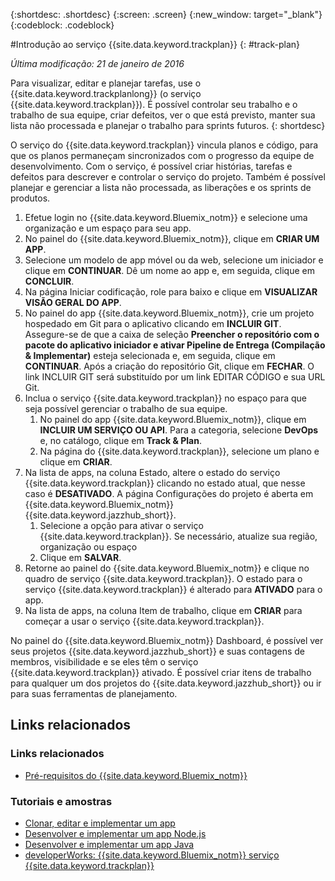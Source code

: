 {:shortdesc: .shortdesc}
{:screen: .screen}
{:new_window: target="_blank"}
{:codeblock: .codeblock}

#Introdução ao serviço {{site.data.keyword.trackplan}} {: #track-plan}  

*Última modificação: 21 de janeiro de 2016*

Para visualizar, editar e planejar tarefas, use o {{site.data.keyword.trackplanlong}} (o serviço {{site.data.keyword.trackplan}}). É possível controlar seu trabalho e o trabalho de sua equipe, criar defeitos, ver o que está previsto, manter sua lista não processada e planejar o trabalho para sprints futuros.
{: shortdesc}

O serviço do {{site.data.keyword.trackplan}} vincula planos e
código, para que os planos permaneçam sincronizados com o progresso da equipe de desenvolvimento. Com o serviço, é possível criar histórias, tarefas
e defeitos para descrever e controlar o serviço do projeto. Também
é possível planejar e gerenciar a lista não processada, as liberações e os sprints de produtos.

1. Efetue login no {{site.data.keyword.Bluemix_notm}}
e selecione uma organização e um espaço para seu app.
1. No painel do {{site.data.keyword.Bluemix_notm}}, clique em **CRIAR UM APP**.
1. Selecione um modelo de app móvel ou da web, selecione um iniciador e clique em
**CONTINUAR**. Dê um nome ao app e, em seguida, clique em
**CONCLUIR**.
1. Na página Iniciar codificação, role para baixo e clique em **VISUALIZAR VISÃO GERAL DO APP**.
1. No painel do app {{site.data.keyword.Bluemix_notm}}, crie um projeto hospedado em Git para o aplicativo clicando em **INCLUIR GIT**. Assegure-se de que a caixa de seleção **Preencher o repositório com o pacote do aplicativo iniciador e ativar Pipeline de Entrega (Compilação & Implementar)** esteja selecionada e, em seguida, clique em **CONTINUAR**. Após a criação do
					repositório Git, clique em **FECHAR**. O link INCLUIR GIT será substituído por um link EDITAR CÓDIGO e sua URL Git.
1. Inclua o serviço {{site.data.keyword.trackplan}}
no espaço para que seja possível gerenciar o trabalho de sua equipe.
    1. No painel do app {{site.data.keyword.Bluemix_notm}}, clique em **INCLUIR UM SERVIÇO OU API**. Para a categoria, selecione
**DevOps** e, no catálogo, clique
em **Track & Plan**.
    2. Na página do {{site.data.keyword.trackplan}},
							selecione um plano e clique em **CRIAR**.    
1. Na lista de apps, na coluna Estado, altere o estado do serviço {{site.data.keyword.trackplan}} clicando no
estado atual, que nesse caso é **DESATIVADO**. A página Configurações do projeto é aberta em {{site.data.keyword.Bluemix_notm}} {{site.data.keyword.jazzhub_short}}.
    1. Selecione a opção para ativar o serviço {{site.data.keyword.trackplan}}. Se necessário, atualize sua região, organização ou espaço
    2. Clique em **SALVAR**.  
1. Retorne ao painel do {{site.data.keyword.Bluemix_notm}} e clique no quadro de serviço {{site.data.keyword.trackplan}}. O estado para o serviço {{site.data.keyword.trackplan}} é alterado
para **ATIVADO** para o app.
1. Na lista de apps, na coluna Item de trabalho, clique em
**CRIAR** para começar a usar o serviço {{site.data.keyword.trackplan}}.  

No painel do {{site.data.keyword.Bluemix_notm}} Dashboard, é possível ver seus projetos {{site.data.keyword.jazzhub_short}} e suas contagens de membros, visibilidade e se eles têm o serviço {{site.data.keyword.trackplan}} ativado. É possível
criar itens de trabalho para qualquer um dos projetos do {{site.data.keyword.jazzhub_short}} ou ir para suas
ferramentas de planejamento.  

<article class="topic reference nested1" aria-labelledby="d68e338" lang="pt-BR" id="rellinks">
<h2 class="topictitle2" id="d68e338">Links relacionados</h2>
<aside>
<div class="linklist" id="general"><h3 class="linklistlabel">Links relacionados</h3>
<ul>
<li><img src="./sout.gif" alt=""><a href="https://developer.ibm.com/bluemix/support/#prereqs" rel="external" title="(É aberto em uma nova guia ou janela)">Pré-requisitos do {{site.data.keyword.Bluemix_notm}}</a></li>
</ul>
</div>

<div class="linklist" id="samples">
<h3 class="linklistlabel">Tutoriais e amostras</h3>
<ul>
<li><img src="./sout.gif" alt=""><a href="https://hub.jazz.net/tutorials/devopsweb/" rel="external" title="(É aberto em uma nova guia ou janela)">Clonar, editar e implementar um app</a></li>
<li><img src="./sout.gif" alt=""><a href="https://hub.jazz.net/tutorials/jazzeditor" rel="external" title="(É aberto em uma nova guia ou janela)">Desenvolver e implementar um app Node.js</a></li>
<li><img src="./sout.gif" alt=""><a href="https://hub.jazz.net/tutorials/jazzeditorjava" rel="external" title="(É aberto em uma nova guia ou janela)">Desenvolver e implementar um app Java</a></li>
<li><img src="./sout.gif" alt=""><a href="http://www.ibm.com/developerworks/topics/track%20and%20plan%20service" rel="external" title="(É aberto em uma nova guia ou janela)">developerWorks: {{site.data.keyword.Bluemix_notm}} serviço {{site.data.keyword.trackplan}}</a></li>
</ul>
</div>
</aside>
</article>
